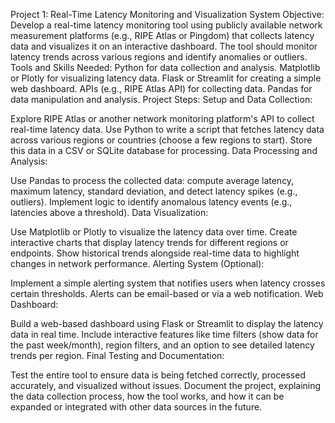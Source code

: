 Project 1: Real-Time Latency Monitoring and Visualization System
Objective:
Develop a real-time latency monitoring tool using publicly available network measurement platforms (e.g., RIPE Atlas or Pingdom) that collects latency data and visualizes it on an interactive dashboard. The tool should monitor latency trends across various regions and identify anomalies or outliers.
Tools and Skills Needed:
Python for data collection and analysis.
Matplotlib or Plotly for visualizing latency data.
Flask or Streamlit for creating a simple web dashboard.
APIs (e.g., RIPE Atlas API) for collecting data.
Pandas for data manipulation and analysis.
Project Steps:
Setup and Data Collection:


Explore RIPE Atlas or another network monitoring platform's API to collect real-time latency data.
Use Python to write a script that fetches latency data across various regions or countries (choose a few regions to start).
Store this data in a CSV or SQLite database for processing.
Data Processing and Analysis:


Use Pandas to process the collected data: compute average latency, maximum latency, standard deviation, and detect latency spikes (e.g., outliers).
Implement logic to identify anomalous latency events (e.g., latencies above a threshold).
Data Visualization:


Use Matplotlib or Plotly to visualize the latency data over time.
Create interactive charts that display latency trends for different regions or endpoints.
Show historical trends alongside real-time data to highlight changes in network performance.
Alerting System (Optional):


Implement a simple alerting system that notifies users when latency crosses certain thresholds.
Alerts can be email-based or via a web notification.
Web Dashboard:


Build a web-based dashboard using Flask or Streamlit to display the latency data in real time.
Include interactive features like time filters (show data for the past week/month), region filters, and an option to see detailed latency trends per region.
Final Testing and Documentation:


Test the entire tool to ensure data is being fetched correctly, processed accurately, and visualized without issues.
Document the project, explaining the data collection process, how the tool works, and how it can be expanded or integrated with other data sources in the future.
